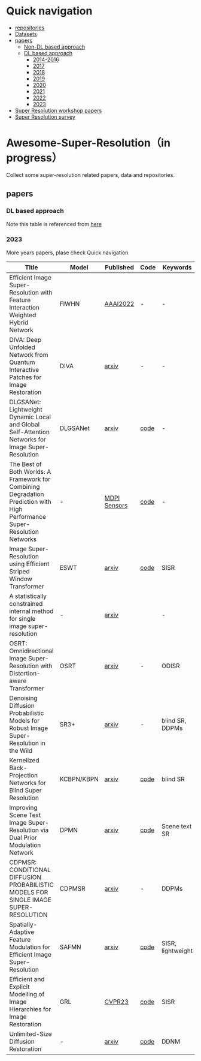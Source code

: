# Quick navigation

- [repositories](awesome_paper_list_and_repos.md)
- [Datasets](dataset.md)
- [papers](#papers)
  - [Non-DL based approach](non_dl_papers.md)
  - [DL based approach](#DL-based-approach)
    - [2014-2016](2014-2016_papers.md)
    - [2017](2017_papers.md)
    - [2018](2018_papers.md)
    - [2019](2019_papers.md)
    - [2020](2020_papers.md)
    - [2021](2021_papers.md)
    - [2022](2022_papers.md)
    - [2023](#2023)
- [Super Resolution workshop papers](workshops.md)
- [Super Resolution survey](sr_survey.md)

# Awesome-Super-Resolution（in progress）

Collect some super-resolution related papers, data and repositories.

## papers

### DL based approach

Note this table is referenced from [here](https://github.com/LoSealL/VideoSuperResolution/blob/master/README.md#network-list-and-reference-updating)

### 2023
More years papers, plase check Quick navigation

| Title                  | Model                  | Published                                                    | Code                                                         | Keywords                                                     |
| ---------------------- | ---------------------- | ------------------------------------------------------------ | ------------------------------------------------------------ | ------------------------------------------------------------ |
|Efficient Image Super-Resolution with Feature Interaction Weighted Hybrid Network | FIWHN | [AAAI2022](https://arxiv.org/pdf/2212.14181.pdf) | - |- |
|DIVA: Deep Unfolded Network from Quantum Interactive Patches for Image Restoration | DIVA | [arxiv](https://arxiv.org/pdf/2301.00247.pdf) | - |- |
|DLGSANet: Lightweight Dynamic Local and Global Self-Attention Networks for Image Super-Resolution | DLGSANet | [arxiv](https://arxiv.org/pdf/2301.02031.pdf) | [code](https://neonleexiang.github.io/DLGSANet) |- |
|The Best of Both Worlds: A Framework for Combining Degradation Prediction with High Performance Super-Resolution Networks | - | [MDPI Sensors](https://doi.org/10.3390/s23010419) | [code](https://github.com/um-dsrg/RUMpy) |- |
|Image Super-Resolution using Efficient Striped Window Transformer | ESWT | [arxiv](https://arxiv.org/pdf/2301.09869.pdf) | [code](https://github.com/Fried-Rice-Lab/FriedRiceLab) |SISR|
|A statistically constrained internal method for single image super-resolution | - | [arxiv](https://arxiv.org/pdf/2302.01648.pdf) |  |-|
|OSRT: Omnidirectional Image Super-Resolution with Distortion-aware Transformer | OSRT | [arxiv](https://arxiv.org/pdf/2302.03453.pdf) | - |ODISR|
|Denoising Diffusion Probabilistic Models for Robust Image Super-Resolution in the Wild | SR3+ | [arxiv](https://arxiv.org/pdf/2302.07864.pdf) | - |blind SR, DDPMs|
|Kernelized Back-Projection Networks for Blind Super Resolution | KCBPN/KBPN | [arxiv](https://arxiv.org/pdf/2302.08478.pdf) | [code](https://github.com/Yuki-11/KBPN) |blind SR|
|Improving Scene Text Image Super-Resolution via Dual Prior Modulation Network | DPMN | [arxiv](https://arxiv.org/pdf/2302.10414.pdf) | [code](https://github.com/jdfxzzy/DPMN) |Scene text SR|
|CDPMSR: CONDITIONAL DIFFUSION PROBABILISTIC MODELS FOR SINGLE IMAGE SUPER-RESOLUTION | CDPMSR | [arxiv](https://arxiv.org/pdf/2302.12831.pdf) | - |DDPMs|
|Spatially-Adaptive Feature Modulation for Efficient Image Super-Resolution | SAFMN | [arxiv](https://arxiv.org/pdf/2302.13800.pdf) | [code](https://github.com/sunny2109/SAFMN) |SISR, lightweight|
|Efficient and Explicit Modelling of Image Hierarchies for Image Restoration | GRL | [CVPR23](https://arxiv.org/pdf/2303.00748.pdf) | [code](https://github.com/ofsoundof/GRL-Image-Restoration) |SISR|
|Unlimited-Size Diffusion Restoration | - | [arxiv](https://arxiv.org/pdf/2303.00354.pdf) | [code](https://github.com/wyhuai/DDNM/tree/main) |DDNM|
